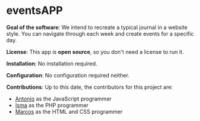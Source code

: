 # eventsAPP
<!--hecho por Antonio-->
<p><b>Goal of the software</b>: We intend to recreate a typical journal in a website style. You can navigate through each week and create events for a specific day.</p>
<p><b>License</b>: This app is <b>open source</b>, so you don't need a license to run it.</p>
<p><b>Installation</b>: No installation required.</p>
<p><b>Configuration</b>: No configuration required neither.</p>
<p><b>Contributions</b>: Up to this date, the contributors for this project are:
<ul>
  <li><a href="https://github.com/orgs/Pullers/people/AntonioAWS2">Antonio</a> as the JavaScript programmer</li>
  <li><a href="https://github.com/orgs/Pullers/people/isma06">Isma</a> as the PHP programmer</li>
  <li><a href="https://github.com/orgs/Pullers/people/Tremas">Marcos</a> as the HTML and CSS programmer</li>
</ul>
</p>
